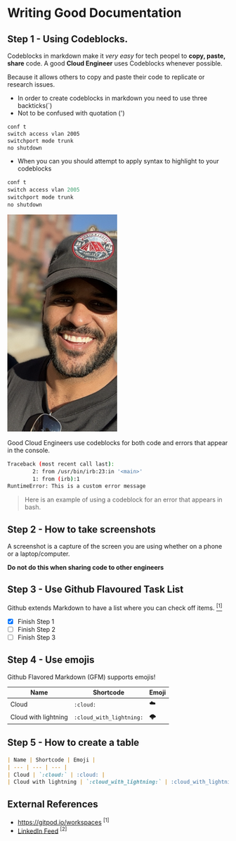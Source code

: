 # Writing Good Documentation

## Step 1 - Using Codeblocks.

Codeblocks in markdown make it *very easy* for tech peopel to **copy, paste, share** code.
A good **Cloud Engineer** uses Codeblocks whenever possible. 

Because it allows others to copy and paste their code to replicate or research issues.

- In order to create codeblocks in markdown you need to use three backticks(`)
- Not to be confused with quotation (')

```
conf t
switch access vlan 2005
switchport mode trunk
no shutdown
```

- When you can you should attempt to apply syntax to highlight to your codeblocks

```python
conf t
switch access vlan 2005
switchport mode trunk
no shutdown
```

<img width="250" alt="Screen Shot 2022-04-08 at 10 10 34 AM" src="assets/Screen Shot 2022-04-08 at 10.10.34 AM.png">

Good Cloud Engineers use codeblocks for both code and errors that appear in the console. 

```bash
Traceback (most recent call last):
        2: from /usr/bin/irb:23:in '<main>'
        1: from (irb):1
RuntimeError: This is a custom error message
```

> Here is an example of using a codeblock for an error that appears in bash.
## Step 2 - How to take screenshots

A screenshot is a capture of the screen you are using whether on a phone or a laptop/computer.

**Do not do this when sharing code to other engineers**


## Step 3 - Use Github Flavoured Task List

Github extends Markdown to have a list where you can check off items. [<sup>[1]</sup>](#external-references)

- [x] Finish Step 1
- [ ] Finish Step 2
- [ ] Finish Step 3

## Step 4 - Use emojis

Github Flavored Markdown  (GFM) supports emojis! 

| Name | Shortcode | Emoji |
| --- | --- | --- |
| Cloud | `:cloud:` | :cloud: |
| Cloud with lightning | `:cloud_with_lightning:` | :cloud_with_lightning: |

## Step 5 - How to create a table

```md
| Name | Shortcode | Emoji |
| --- | --- | --- |
| Cloud | `:cloud:` | :cloud: |
| Cloud with lightning | `:cloud_with_lightning:` | :cloud_with_lightning: |
```

## External References

- https://gitpod.io/workspaces <sup>[1]</sup>
- [LinkedIn Feed](https://www.linkedin.com/feed/) <sup>[2]</sup>

